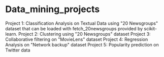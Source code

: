 # Data_mining_projects
Project 1: Classification Analysis on Textual Data using "20 Newsgroups" dataset that can be loaded with fetch_20newsgroups provided by scikit-learn.
Project 2: Clustering using "20 Newsgroups" dataset
Project 3: Collaborative filtering on "MovieLens" dataset
Project 4: Regression Analysis on "Network backup" dataset
Project 5: Popularity prediction on Twitter data

